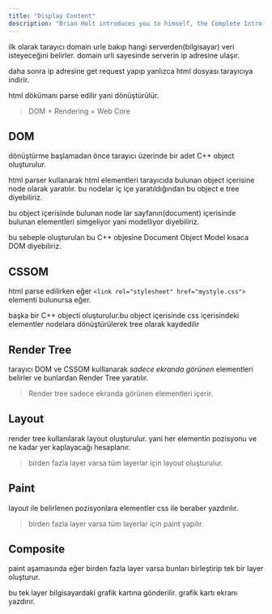```yaml
---
title: "Display Content"
description: "Brian Holt introduces you to himself, the Complete Intro to React version 6, and what you can expect to learn"
---
```


ilk olarak tarayıcı domain urle bakıp hangi serverden(bilgisayar) veri isteyeceğini belirler. domain urli sayesinde serverin ip adresine ulaşır.

daha sonra ip adresine get request yapıp yanlızca html dosyası tarayıcıya indirir.

html dökümanı parse edilir yani dönüştürülür.

> DOM + Rendering = Web Core

## DOM

dönüştürme başlamadan önce tarayıcı üzerinde bir adet C++ object oluşturulur.

html parser kullanarak html elementleri tarayıcıda bulunan object içerisine node olarak yaratılır. bu nodelar iç içe yaratıldığından bu object e tree diyebiliriz.

bu object içerisinde bulunan node lar sayfanın(document) içerisinde bulunan elementleri simgeliyor yani modelliyor diyebiliriz.

bu sebeple oluşturulan bu C++ objesine Document Object Model kısaca DOM diyebiliriz.

## CSSOM

html parse edilirken eğer `<link rel="stylesheet" href="mystyle.css">` elementi bulunursa eğer.

başka bir C++ objecti oluşturulur.bu object içerisinde css içerisindeki elementler nodelara dönüştürülerek tree olarak kaydedilir

## Render Tree

tarayıcı DOM ve CSSOM kulllanarak _sadece ekranda görünen_ elementleri belirler ve bunlardan Render Tree yaratılır.

> Render tree sadece ekranda görünen elementleri içerir.

## Layout

render tree kullanılarak layout oluşturulur. yani her elementin pozisyonu ve ne kadar yer kaplayacağı hesaplanır.

> birden fazla layer varsa tüm layerlar için layout oluşturulur.

## Paint

layout ile belirlenen pozisyonlara elementler css ile beraber yazdırılır.

> birden fazla layer varsa tüm layerlar için paint yapılır.

## Composite

paint aşamasında eğer birden fazla layer varsa bunları birleştirip tek bir layer oluşturur.

bu tek layer bilgisayardaki grafik kartına gönderilir. grafik kartı ekranı yazdırır.

